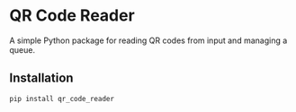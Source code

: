 
# QR Code Reader

A simple Python package for reading QR codes from input and managing a queue.

## Installation

```bash
pip install qr_code_reader
```
